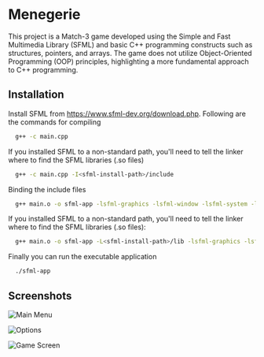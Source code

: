 # Menegerie

This project is a Match-3 game developed using the Simple and Fast Multimedia Library (SFML) and basic C++ programming constructs such as structures, pointers, and arrays. The game does not utilize Object-Oriented Programming (OOP) principles, highlighting a more fundamental approach to C++ programming.
## Installation

Install SFML from https://www.sfml-dev.org/download.php.
Following are the commands for compiling

```bash
  g++ -c main.cpp
```
If you installed SFML to a non-standard path, you'll need to tell the linker where to find the SFML libraries (.so files)
```bash
  g++ -c main.cpp -I<sfml-install-path>/include
```
Binding the include files
```bash
  g++ main.o -o sfml-app -lsfml-graphics -lsfml-window -lsfml-system -lsfml-audio
```
If you installed SFML to a non-standard path, you'll need to tell the linker where to find the SFML libraries (.so files):
```bash
  g++ main.o -o sfml-app -L<sfml-install-path>/lib -lsfml-graphics -lsfml-window -lsfml-system -lsfml-audio
```
Finally you can run the executable application
```bash
  ./sfml-app
```
## Screenshots

![Main Menu](https://i.imgur.com/4HXD6QI.png)

![Options](https://i.imgur.com/cAujd2E.png)

![Game Screen](https://i.imgur.com/1f9nNKR.png)

